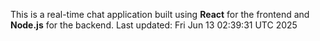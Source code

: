 This is a real-time chat application built using **React** for the frontend and **Node.js** for the backend.
Last updated: Fri Jun 13 02:39:31 UTC 2025
